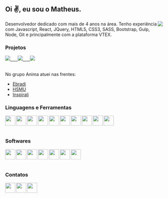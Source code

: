 ## Oi :v:, eu sou o Matheus.

<a href='https://www.linkedin.com/in/mattvianna/'><img align='right' src='https://raw.githubusercontent.com/gist/mattvianna/7a8a5c541e68e54c3a902d6445948cf6/raw/7ae275656ef9553e389267301cb3388f86fd4646/githubcard.svg'/></a>

Desenvolvedor dedicado com mais de 4 anos na área. Tenho experiência com Javascript, React, JQuery, HTML5, CSS3, SASS, Bootstrap, Gulp, Node, Git e principalmente com a plataforma VTEX.

### Projetos

 <table>
    <tr>
      <a href="https://www.smiles.com.br/home" target="_blank"><img src='https://raw.githubusercontent.com/gist/mattvianna/4d9afd865810ab131d4b406efc9bcedb/raw/ab0c741ddfd96668c9033a750abf18599cded24b/smiles.svg'>&nbsp&nbsp&nbsp&nbsp&nbsp&nbsp</a>
    </tr>
    <tr>
      <a href="https://www.bancolombia.com" target="_blank"><img src='https://raw.githubusercontent.com/gist/mattvianna/72f0e4659a063e9e213c009882a6830b/raw/0de6576f06973ede27d89ae5d758dcfd1821321e/banco.svg'>&nbsp&nbsp&nbsp&nbsp&nbsp&nbsp</img></a>
    </tr>
    <tr>
      <a href="" target="_blank"><img src='https://raw.githubusercontent.com/gist/mattvianna/4864ea35f4c27fdeac1da5bf6d5d75d0/raw/d02478e89ef6d81d61b6721c23e9059dfc7e661f/anima.svg'></a>
    </tr>
  </table>

No grupo Anima atuei nas frentes:
- [Ebradi](https://ebradi.com.br)
- [HSMU](https://hsmuniversity.com.br)
- [Inspirali](https://www.inspirali.com/)

### Linguagens e Ferramentas

<table>
  <tr>
    <img align='left' width='32' src="https://cdn.jsdelivr.net/gh/devicons/devicon/icons/html5/html5-original-wordmark.svg" />
  </tr>
  <tr>
    <img align='left' width='32' src="https://cdn.jsdelivr.net/gh/devicons/devicon/icons/css3/css3-original-wordmark.svg" />
  </tr>
  <tr>
    <img align='left' width='32' src="https://cdn.jsdelivr.net/gh/devicons/devicon/icons/sass/sass-original.svg" />
  </tr>
  <tr>
    <img align='left' width='32' src="https://cdn.jsdelivr.net/gh/devicons/devicon/icons/bootstrap/bootstrap-original.svg" />
  </tr>
  <tr>
    <img align='left' width='32' src="https://cdn.jsdelivr.net/gh/devicons/devicon/icons/javascript/javascript-original.svg" />
  </tr>
  <tr>
    <img align='left' width='32' src="https://cdn.jsdelivr.net/gh/devicons/devicon/icons/typescript/typescript-original.svg" />
  </tr>
  <tr>
    <img align='left' width='32' src="https://cdn.jsdelivr.net/gh/devicons/devicon/icons/react/react-original.svg" />
  </tr>
  <tr>
    <img align='left' width='32' src="https://cdn.jsdelivr.net/gh/devicons/devicon/icons/gulp/gulp-plain.svg" />
  </tr>
  <tr>
    <img align='left' width='32' src="https://cdn.jsdelivr.net/gh/devicons/devicon/icons/git/git-original.svg" />
  </tr>
  <tr>
    <img width='32' src="https://cdn.jsdelivr.net/gh/devicons/devicon/icons/bash/bash-original.svg" />
  </tr>
</table>

### Softwares
<table>
  <tr>
    <img align='left' width='32' src="https://cdn.jsdelivr.net/gh/devicons/devicon/icons/vscode/vscode-original.svg" />
  </tr>
  <tr>
    <img align='left' width='32' src="https://cdn.jsdelivr.net/gh/devicons/devicon/icons/xd/xd-plain.svg" />
  </tr>
  <tr>
    <img align='left' width='32' src="https://cdn.jsdelivr.net/gh/devicons/devicon/icons/figma/figma-original.svg" />
  </tr>
  <tr>
    <img align='left' width='32' src="https://cdn.jsdelivr.net/gh/devicons/devicon/icons/photoshop/photoshop-line.svg" />
  </tr>
  <tr>
    <img align='left' width='32' src="https://cdn.jsdelivr.net/gh/devicons/devicon/icons/github/github-original.svg" />
  </tr>
  <tr>
    <img align='left' width='32' src="https://cdn.jsdelivr.net/gh/devicons/devicon/icons/gitlab/gitlab-original.svg" />
  </tr>
  <tr>
    <img width='32' src="https://cdn.jsdelivr.net/gh/devicons/devicon/icons/bitbucket/bitbucket-original.svg" />
  </tr>
</table>

### Contatos
<table>
  <tr>
    <a href="https://www.linkedin.com/in/mattvianna/">
      <img align='left' width='32' src="https://cdn.jsdelivr.net/gh/devicons/devicon/icons/linkedin/linkedin-original.svg" />
    </a>
  </tr>
  <tr>
    <a href="https://www.behance.net/mattvianna">
      <img align='left' width='32' src="https://cdn.jsdelivr.net/gh/devicons/devicon/icons/behance/behance-original.svg" />
    </a>
  </tr>
  <tr>
    <a href="https://medium.com/@mattvianna">
      <img align='left' width='32' src="https://raw.githubusercontent.com/gist/mattvianna/b0b906c3f83a781b0398051363fb744f/raw/5be06fa6d331552c11c72537bad05c55c9398036/medium.svg" alt="">
    </a>
  </tr>
</table>
